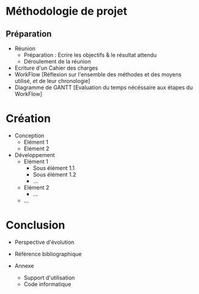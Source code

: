 # Méthodologie de projet
## Préparation
* Réunion
  * Préparation : Ecrire les objectifs & le résultat attendu
  * Déroulement de la réunion
* Ecriture d'un Cahier des charges
* WorkFlow [Réflexion sur l'ensemble des méthodes et des moyens utilisé, et de leur chronologie]
* Diagramme de GANTT [Evaluation du temps nécéssaire aux étapes du WorkFlow]

# Création
* Conception
  * Elément 1
  * Elément 2
* Développement
  * Elément 1
    * Sous élément 1.1
    * Sous élément 1.2
    * ...
  * Elément 2
    * ...
  * ...

# Conclusion
* Perspective d'évolution

* Référence bibliographique
* Annexe
	* Support d'utilisation
	* Code informatique
